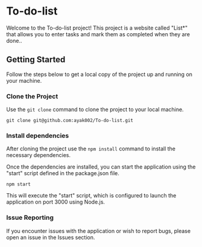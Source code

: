 # To-do-list

Welcome to the To-do-list project! This project is a website called "List*" that allows you to enter tasks and mark them as completed when they are done..

## Getting Started

Follow the steps below to get a local copy of the project up and running on your machine.

### Clone the Project

Use the `git clone` command to clone the project to your local machine.

`git clone git@github.com:ayak002/To-do-list.git`

### Install dependencies

After cloning the project use the `npm install` command to install the necessary dependencies.

Once the dependencies are installed, you can start the application using the "start" script defined in the package.json file.

`npm start`

This will execute the "start" script, which is configured to launch the application on port 3000 using Node.js.

### Issue Reporting

If you encounter issues with the application or wish to report bugs, please open an issue in the Issues section.


